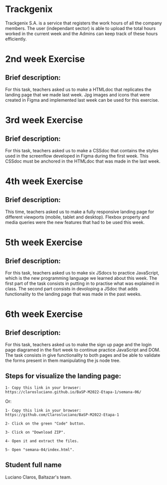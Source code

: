# Trackgenix
Trackgenix S.A. is a service that registers the work hours of all the company members. The user (independant sector) is able to upload the total hours worked in the current week and the Admins can keep track of these hours efficiently.

# 2nd week Exercise

## Brief description:
For this task, teachers asked us to make a HTMLdoc that replicates the landing page that we made last week. Jpg images and icons that were created in Figma and implemented last week can be used for this exercise.

# 3rd week Exercise

## Brief description:
For this task, teachers asked us to make a CSSdoc that contains the styles used in the screenflow developed in Figma during the first week. This CSSdoc must be anchored in the HTMLdoc that was made in the last week.

# 4th week Exercise

## Brief description:
This time, teachers asked us to make a fully responsive landing page for different viewports (mobile, tablet and desktop). Flexbox property and media queries were the new features that had to be used this week.

# 5th week Exercise

## Brief description:
For this task, teachers asked us to make six JSdocs to practice JavaScript, which is the new programming language we learned about this week. The first part of the task consists in putting in to practise what was explained in class. The second part consists in devoloping a JSdoc that adds functionality to the landing page that was made in the past weeks.

# 6th week Exercise

## Brief description:
For this task, teachers asked us to make the sign up page and the login page diagramed in the fisrt week to continue practice JavaScript and DOM. The task consists in give functionality to both pages and be able to validate the forms present in them manipulating the js node tree.

## Steps for visualize the landing page:

```
1- Copy this link in your browser: https://clarosluciano.github.io/BaSP-M2022-Etapa-1/semana-06/
```

Or:

```
1- Copy this link in your browser: https://github.com/Clarosluciano/BaSP-M2022-Etapa-1

2- Click on the green "Code" button.

3- Click on "Download ZIP".

4- Open it and extract the files.

5- Open "semana-04/index.html". 
```

## Student full name
Luciano Claros, Baltazar's team.